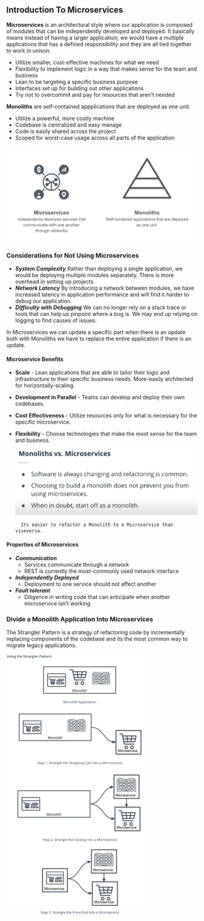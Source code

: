 ## Introduction To Microservices
**Microservices** is an architectural style where our application is composed of modules that can be independently developed and deployed. It basically means instead of having a larger application; we would have a multiple applications that has a defined responsibility and they are all tied together to work in unison.
* Utilize smaller, cost-effective machines for what we need
* Flexibility to implement logic in a way that makes sense for the team and business
* Lean to be targeting a specific business purpose
* Interfaces set up for building out other applications
* Try not to overcommit and pay for resources that aren't needed


**Monoliths** are self-contained appplications that are deployed as one unit.
* Utilize a powerful, more costly machine
* Codebase is centralized and easy manage
* Code is easily shared across the project
* Scoped for worst-case usage across all parts of the application

![image](./microservices-vs-monolith.jpg)


### Considerations for Not Using Microservices
* ***System Complexity***
Rather than deploying a single application, we would be deploying multiple modules separately. There is more overhead in setting up projects.
* ***Network Latency***
By introducing a network between modules, we have increased latency in application performance and will find it harder to debug our application. 
* ***Difficulty with Debugging***
We can no longer rely on a stack trace or tools that can help us pinpoint where a bug is. We may end up relying on logging to find causes of issues.

In Microservices we can update a specific part when there is an update buth with Monoliths we have to replace the entire application if there is an update. 


#### Microservice Benefits
* **Scale** - 
Lean applications that are able to tailor their logic and infrastructure to their specific business needs. More-easily architected for horizontally-scaling. 
* **Development in Parallel** - 
Teams can develop and deploy their own codebases. 
* **Cost Effectiveness** - 
Utilize resources only for what is necessary for the specific microservice. 
* **Flexibility** - Choose technologies that make the most sense for the team and business.


        

    ![image2](./monovsmicro.png)

        Its easier to refactor a Monolith to a Microservice than viseversa. 

#### Properties of Microservices
* ***Communication***
  * Services communicate through a network
  * REST is currently the most-commonly used network interface
* ***Independently Deployed***
    * Deployment to one service should not affect another
* ***Fault tolerant***
    * Diligence in writing code that can anticipate when another microservice isn’t working


### Divide a Monolith Application Into Microservices
The Strangler Pattern is a strategy of refactoring code by incrementally replacing components of the codebase and its the most common way to migrate legacy applications.


![image2](./StranglerPattern.png)

